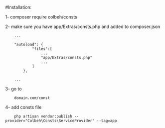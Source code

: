 #Installation: 

1- composer require colbeh/consts

2- make sure you have app/Extras/consts.php and added to composer.json

        ...
        
        "autoload": {
                "files":[
                    ...
                    "app/Extras/consts.php"
                    ...
                ]
            },
            
        ...

3- go to 

        domain.com/const
        
4- add consts file
        
        php artisan vendor:publish --provider="Colbeh\Consts\ServiceProvider" --tag=app
